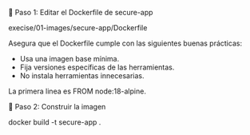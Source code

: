 🧱 Paso 1: Editar el Dockerfile de secure-app

execise/01-images/secure-app/Dockerfile

Asegura que el Dockerfile cumple con las siguientes buenas prácticas:

- Usa una imagen base mínima.
- Fija versiones específicas de las herramientas.
- No instala herramientas innecesarias.

La primera linea es FROM node:18-alpine.

🧱 Paso 2: Construir la imagen

docker build -t secure-app .
